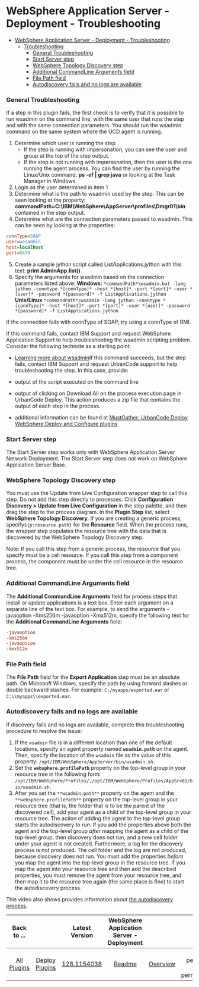
# WebSphere Application Server - Deployment - Troubleshooting


- [WebSphere Application Server - Deployment - Troubleshooting](#websphere-application-server---deployment---troubleshooting)
  - [Troubleshooting](#troubleshooting)
    - [General Troubleshooting](#general-troubleshooting)
    - [Start Server step](#start-server-step)
    - [WebSphere Topology Discovery step](#websphere-topology-discovery-step)
    - [Additional CommandLine Arguments field](#additional-commandline-arguments-field)
    - [File Path field](#file-path-field)
    - [Autodiscovery fails and no logs are available](#autodiscovery-fails-and-no-logs-are-available)

### General Troubleshooting

If a step in this plugin fails, the first check is to verify that it is possible to run wsadmin on the command line, with the same user that runs the step and with the same connection parameters. You should run the wsadmin command on the same system where the UCD agent is running.

1. Determine which user is running the step
   - If the step is running with impersonation, you can see the user and group at the top of the step output.
   - If the step is not running with impersonation, then the user is the one running the agent process. You can find the user by running the Linux/Unix command: **ps -ef | grep java** or looking at the Task Manager in Windows.
2. Login as the user determined in item 1
3. Determine what is the path to wsadmin used by the step. This can be seen looking at the property: **commandPath=C:\IBM\WebSphere\AppServer\profiles\Dmgr01\bin** contained in the step output.
4. Determine what are the connection parameters passed to wsadmin. This can be seen by looking at the properties:

```ini
connType=SOAP
user=wasadmin
host=localhost
port=8879

```

5. Create a sample jython script called ListApplications.jython with this text: **print AdminApp.list()**
6. Specify the arguments for wsadmin based on the connection parameters listed above:
**Windows:** ``*commandPath*\wsadmin.bat -lang jython -conntype *[connType]* -host *[host]* -port *[port]* -user *[user]* -password *[password]* -f ListApplications.jython``
**Unix/Linux** ``*commandPath*/wsadmin -lang jython -conntype *[connType]* -host *[host]* -port *[port]* -user *[user]* -password *[password]* -f ListApplications.jython``

If the connection fails with connType of SOAP, try using a connType of RMI.

If this command fails, contact IBM Support and request WebSphere Application Support to help troubleshooting the wsadmin scripting problem. Consider the following technote as a starting point:

- [Learning more about wsadmin](http://www-01.ibm.com/support/docview.wss?uid=swg21242693)If this command succeeds, but the step fails, contact IBM Support and request UrbanCode support to help troubleshooting the step. In this case, provide:

- output of the script executed on the command line
- output of clicking on Download All on the process execution page in UrbanCode Deploy. This action produces a zip file that contains the output of each step in the process.
- additional information can be found at [MustGather: UrbanCode Deploy WebSphere Deploy and Configure plugins](http://www.ibm.com/support/docview.wss?uid=swg2C1000185)

### Start Server step

The Start Server step works only with WebSphere Application Server Network Deployment. The Start Server step does not work on WebSphere Application Server Base.

### WebSphere Topology Discovery step

You must use the Update from Live Configuration wrapper step to call this step. Do not add this step directly to processes. Click **Configuration Discovery > Update from Live Configuration** in the step palette, and then drag the step to the process diagram. In the **Plugin Step** list, select **WebSphere Topology Discovery**. If you are creating a generic process, specify``${p:resource.path}`` for the **Resource** field. When the process runs, the wrapper step populates the resource tree with the data that is discovered by the WebSphere Topology Discovery step.

Note: If you call this step from a generic process, the resource that you specify must be a cell resource. If you call this step from a component process, the component must be under the cell resource in the resource tree.

### Additional CommandLine Arguments field

The **Additional CommandLine Arguments** field for process steps that install or update applications is a text box. Enter each argument on a separate line of the text box. For example, to send the arguments -javaoption -Xms256m -javaoption -Xmx512m, specify the following text for the **Additional CommandLine Arguments** field:

```ini
-javaoption
-Xms256m
-javaoption
-Xmx512m
```

### File Path field

The **File Path** field for the **Export Application** step must be an absolute path. On Microsoft Windows, specify the path by using forward slashes or double backward slashes. For example: `C:/myapps/exported.ear` or `C:\\myapps\\exported.ear`.

### Autodiscovery fails and no logs are available

If discovery fails and no logs are available, complete this troubleshooting procedure to resolve the issue:

1. If the `wsadmin` file is in a different location than one of the default locations, specify an agent property named **`wsadmin.path`** on the agent. Then, specify the location of the `wsadmin` file as the value of this property: `/opt/IBM/WebSphere/AppServer/bin/wsadmin.sh`.
2. Set the **`websphere.profilePath`** property on the top-level group in your resource tree in the following form: `/opt/IBM/WebSphere/Profiles/,/opt/IBM/WebSphere/Profiles/AppSrv01/bin/wsadmin.sh`.
3. After you set the `**wsadmin.path**` property on the agent and the `**websphere.profilePath**` property on the top-level group in your resource tree (that is, the folder that is to be the parent of the discovered cell), add your agent as a child of the top-level group in your resource tree. The action of adding the agent to the top-level group starts the autodiscovery to run. If you add the properties above both the agent and the top-level group *after* mapping the agent as a child of the top-level group, then discovery does not run, and a new cell folder under your agent is not created. Furthermore, a log for the discovery process is not produced. The cell folder and the log are not produced, because discovery does not run. You must add the properties *before* you map the agent into the top-level group in the resource tree. If you map the agent into your resource tree and then add the described properties, you must remove the agent from your resource tree, and then map it to the resource tree again (the same place is fine) to start the autodiscovery process.

This video also shows provides information about [the autodiscovery process](https://www.urbancode.com/resource/auto-discovery-and-auto-configuration-in-plugins/).

|Back to ...||Latest Version|WebSphere Application Server - Deployment |||||||
| :---: | :---: | :---: | :---: | :---: | :---: | :---: | :---: | :---: | :---: |
|[All Plugins](../../index.md)|[Deploy Plugins](../README.md)|[128.1154038](https://raw.githubusercontent.com/UrbanCode/IBM-UCD-PLUGINS/main/files/Websphere/ucd-WebSphere-128.1154038.zip)|[Readme](README.md)|[Overview](overview.md)|[User permissions](user permissions.md)|[Usage](usage.md)|[Steps](steps.md)|[Roles](roles.md)|[Downloads](downloads.md)|
